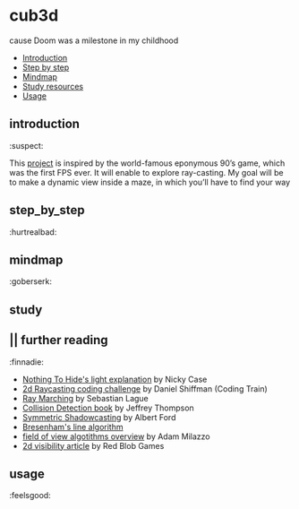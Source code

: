 # cub3d
cause Doom was a milestone in my childhood

* [Introduction](#introduction)
* [Step by step](#step_by_step)
* [Mindmap](#mindmap) 
* [Study resources](#study)
* [Usage](#usage)

## introduction 
:suspect:

This [project](https://github.com/paulahemsi/cub3d/blob/main/en.subject.pdf) is inspired by the world-famous eponymous 90’s game, which was the first FPS ever. It will enable to explore ray-casting. My goal will be to make a dynamic view inside a maze, in which you’ll have to find your way

## step_by_step 
:hurtrealbad:


## mindmap 
:goberserk:


## study 
## || further reading 
:finnadie:

* [Nothing To Hide's light explanation](https://ncase.me/sight-and-light/) by Nicky Case 
* [2d Raycasting coding challenge](https://www.youtube.com/watch?v=TOEi6T2mtHo) by Daniel Shiffman (Coding Train)
* [Ray Marching](https://www.youtube.com/watch?v=Cp5WWtMoeKg) by Sebastian Lague
* [Collision Detection book](http://www.jeffreythompson.org/collision-detection/) by Jeffrey Thompson
* [Symmetric Shadowcasting](https://www.albertford.com/shadowcasting/) by Albert Ford
* [Bresenham's line algorithm](https://en.wikipedia.org/wiki/Bresenham%27s_line_algorithm)
* [field of view algotithms overview](http://www.adammil.net/blog/v125_Roguelike_Vision_Algorithms.html) by Adam Milazzo
* [2d visibility article](https://www.redblobgames.com/articles/visibility/) by Red Blob Games
 
## usage 
:feelsgood:


